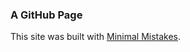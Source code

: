 ### A GitHub Page

This site was built with [Minimal Mistakes](http://mmistakes.github.io/minimal-mistakes).